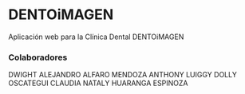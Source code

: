 # DENTOiMAGEN
Aplicación web para la Clínica Dental DENTOiMAGEN

### Colaboradores
DWIGHT ALEJANDRO ALFARO MENDOZA
ANTHONY LUIGGY DOLLY OSCATEGUI
CLAUDIA NATALY HUARANGA ESPINOZA
